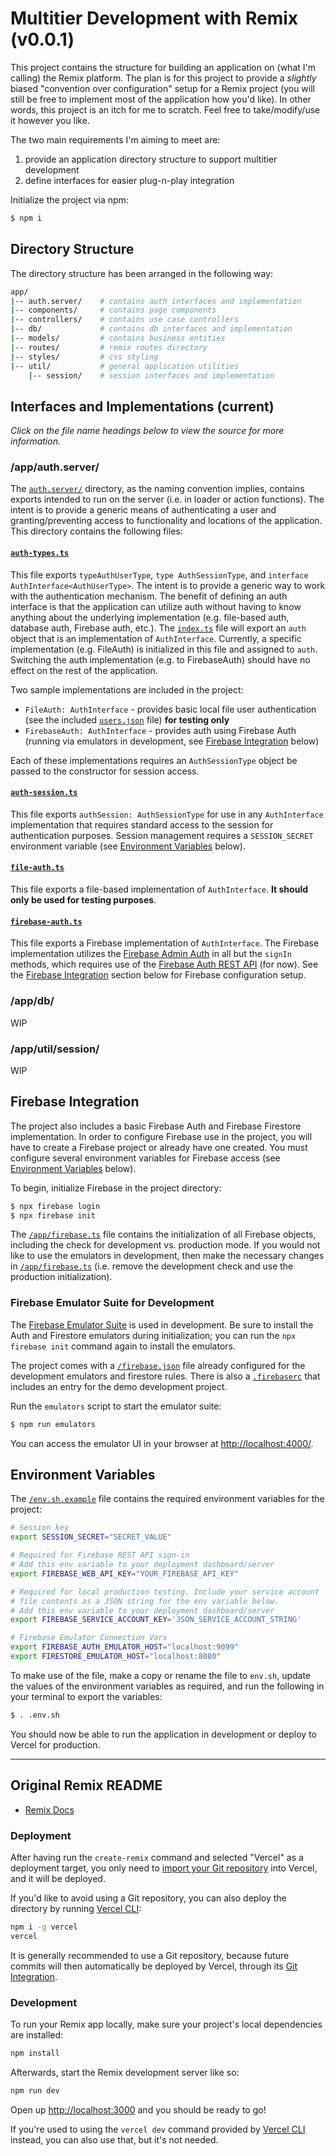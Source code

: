 # Multitier Development with Remix (v0.0.1)

This project contains the structure for building an application on (what I'm calling) the Remix platform. The plan is for this project to provide a _slightly_ biased "convention over configuration" setup for a Remix project (you will still be free to implement most of the application how you'd like). In other words, this project is an itch for me to scratch. Feel free to take/modify/use it however you like.

The two main requirements I'm aiming to meet are:

1. provide an application directory structure to support multitier development
1. define interfaces for easier plug-n-play integration

Initialize the project via npm:

```sh
$ npm i
```

## Directory Structure

The directory structure has been arranged in the following way:

```sh
app/
|-- auth.server/    # contains auth interfaces and implementation
|-- components/     # contains page components
|-- controllers/    # contains use case controllers
|-- db/             # contains db interfaces and implementation
|-- models/         # contains business entities
|-- routes/         # remix routes directory
|-- styles/         # css styling
|-- util/           # general application utilities
    |-- session/    # session interfaces and implementation
```

## Interfaces and Implementations (current)

_Click on the file name headings below to view the source for more information._

### /app/auth.server/

The [`auth.server/`](app/auth.server/) directory, as the naming convention implies, contains exports intended to run on the server (i.e. in loader or action functions). The intent is to provide a generic means of authenticating a user and granting/preventing access to functionality and locations of the application. This directory contains the following files:

#### [`auth-types.ts`](app/auth.server/auth-types.ts)

This file exports `typeAuthUserType`, `type AuthSessionType`, and `interface AuthInterface<AuthUserType>`. The intent is to provide a generic way to work with the authentication mechanism. The benefit of defining an auth interface is that the application can utilize auth without having to know anything about the underlying implementation (e.g. file-based auth, database auth, Firebase auth, etc.). The [`index.ts`](app/auth.server/index.ts) file will export an `auth` object that is an implementation of `AuthInterface`. Currently, a specific implementation (e.g. FileAuth) is initialized in this file and assigned to `auth`. Switching the auth implementation (e.g. to FirebaseAuth) should have no effect on the rest of the application.

Two sample implementations are included in the project:

- `FileAuth: AuthInterface` - provides basic local file user authentication (see the included [`users.json`](app/auth.server/users.json) file) **for testing only**
- `FirebaseAuth: AuthInterface` - provides auth using Firebase Auth (running via emulators in development, see [Firebase Integration](#firebase-integration) below)

Each of these implementations requires an `AuthSessionType` object be passed to the constructor for session access.

#### [`auth-session.ts`](app/auth.server/auth-session.ts)

This file exports `authSession: AuthSessionType` for use in any `AuthInterface` implementation that requires standard access to the session for authentication purposes. Session management requires a `SESSION_SECRET` environment variable (see [Environment Variables](#environment-variables) below).

#### [`file-auth.ts`](app/auth.server/file-auth.ts)

This file exports a file-based implementation of `AuthInterface`. **It should only be used for testing purposes**.

#### [`firebase-auth.ts`](app/auth.server/firebase-auth.ts)

This file exports a Firebase implementation of `AuthInterface`. The Firebase implementation utilizes the [Firebase Admin Auth](https://firebase.google.com/docs/auth/admin) in all but the `signIn` methods, which requires use of the [Firebase Auth REST API](https://firebase.google.com/docs/reference/rest/auth#section-sign-in-email-password) (for now). See the [Firebase Integration](#firebase-integration) section below for Firebase configuration setup.

### /app/db/

WIP

### /app/util/session/

WIP

## Firebase Integration

The project also includes a basic Firebase Auth and Firebase Firestore implementation. In order to configure Firebase use in the project, you will have to create a Firebase project or already have one created. You must configure several environment variables for Firebase access (see [Environment Variables](#environment-variables) below).

To begin, initialize Firebase in the project directory:

```sh
$ npx firebase login
$ npx firebase init
```

The [`/app/firebase.ts`](app/firebase.ts) file contains the initialization of all Firebase objects, including the check for development vs. production mode. If you would not like to use the emulators in development, then make the necessary changes in [`/app/firebase.ts`](app/firebase.ts) (i.e. remove the development check and use the production initialization).

### Firebase Emulator Suite for Development

The [Firebase Emulator Suite](https://firebase.google.com/docs/emulator-suite) is used in development. Be sure to install the Auth and Firestore emulators during initialization; you can run the `npx firebase init` command again to install the emulators.

The project comes with a [`/firebase.json`](firebase.json) file already configured for the development emulators and firestore rules. There is also a [`.firebaserc`](.firebaserc) that includes an entry for the demo development project.

Run the `emulators` script to start the emulator suite:

```sh
$ npm run emulators
```

You can access the emulator UI in your browser at [http://localhost:4000/](http://localhost:4000/).

## Environment Variables

The [`/env.sh.example`](env.sh.example) file contains the required environment variables for the project:

```sh
# Session key
export SESSION_SECRET="SECRET_VALUE"

# Required for Firebase REST API sign-in
# Add this env variable to your deployment dashboard/server
export FIREBASE_WEB_API_KEY="YOUR_FIREBASE_API_KEY"

# Required for local production testing. Include your service account
# file contents as a JSON string for the env variable below.
# Add this env variable to your deployment dashboard/server
export FIREBASE_SERVICE_ACCOUNT_KEY='JSON_SERVICE_ACCOUNT_STRING'

# Firebase Emulator Connection Vars
export FIREBASE_AUTH_EMULATOR_HOST="localhost:9099"
export FIRESTORE_EMULATOR_HOST="localhost:8080"

```

To make use of the file, make a copy or rename the file to `env.sh`, update the values of the environment variables as required, and run the following in your terminal to export the variables:

```sh
$ . .env.sh
```

You should now be able to run the application in development or deploy to Vercel for production.

---

## Original Remix README

- [Remix Docs](https://remix.run/docs)

### Deployment

After having run the `create-remix` command and selected "Vercel" as a deployment target, you only need to [import your Git repository](https://vercel.com/new) into Vercel, and it will be deployed.

If you'd like to avoid using a Git repository, you can also deploy the directory by running [Vercel CLI](https://vercel.com/cli):

```sh
npm i -g vercel
vercel
```

It is generally recommended to use a Git repository, because future commits will then automatically be deployed by Vercel, through its [Git Integration](https://vercel.com/docs/concepts/git).

### Development

To run your Remix app locally, make sure your project's local dependencies are installed:

```sh
npm install
```

Afterwards, start the Remix development server like so:

```sh
npm run dev
```

Open up [http://localhost:3000](http://localhost:3000) and you should be ready to go!

If you're used to using the `vercel dev` command provided by [Vercel CLI](https://vercel.com/cli) instead, you can also use that, but it's not needed.
